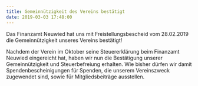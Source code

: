 ```yaml
---
title: Gemeinnützigkeit des Vereins bestätigt
date: 2019-03-03 17:48:00
---
```


Das Finanzamt Neuwied hat uns mit Freistellungsbescheid vom 28.02.2019 die Gemeinnützigkeit unseres Vereins bestätigt!

Nachdem der Verein im Oktober seine Steuererklärung beim Finanzamt Neuwied eingereicht hat, haben wir nun die Bestätigung unserer Gemeinnützigkeit und Steuerbefreiung erhalten. Wie bisher dürfen wir damit Spendenbescheinigungen für Spenden, die unserem Vereinszweck zugewendet sind, sowie für Mitgliedsbeiträge ausstellen.
